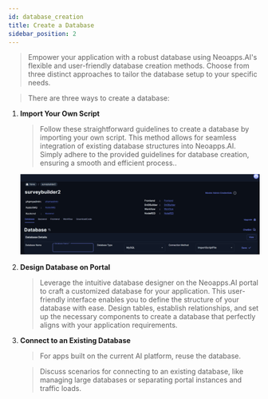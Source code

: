 ```yaml
---
id: database_creation
title: Create a Database
sidebar_position: 2
---
```

> Empower your application with a robust database using Neoapps.AI's flexible and user-friendly database creation methods. Choose from three distinct approaches to tailor the database setup to your specific needs.

> There are three ways to create a database:
1. **Import Your Own Script**
    > Follow these straightforward guidelines to create a database by importing your own script. This method allows for seamless integration of existing database structures into Neoapps.AI. Simply adhere to the provided guidelines for database creation, ensuring a smooth and efficient process..

    ![Database Creation](../../../static/img/Database%20animation.gif)
2. **Design Database on Portal**
    > Leverage the intuitive database designer on the Neoapps.AI portal to craft a customized database for your application. This user-friendly interface enables you to define the structure of your database with ease. Design tables, establish relationships, and set up the necessary components to create a database that perfectly aligns with your application requirements.
3. **Connect to an Existing Database**
    > For apps built on the current AI platform, reuse the database.
    
    > Discuss scenarios for connecting to an existing database, like managing large databases or separating portal instances and traffic loads.